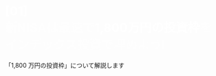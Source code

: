 <h1><span>[01]</span><br/>新NISAは最速で<span>1,800万円の投資枠</span>をインデックス投資で埋めよう!</h1>

「1,800 万円の投資枠」について解説します

<style>
  h1 {
    color: rgba(255, 255, 255,0.5 );
  }
  span {
    color: white;
  }
</style>
